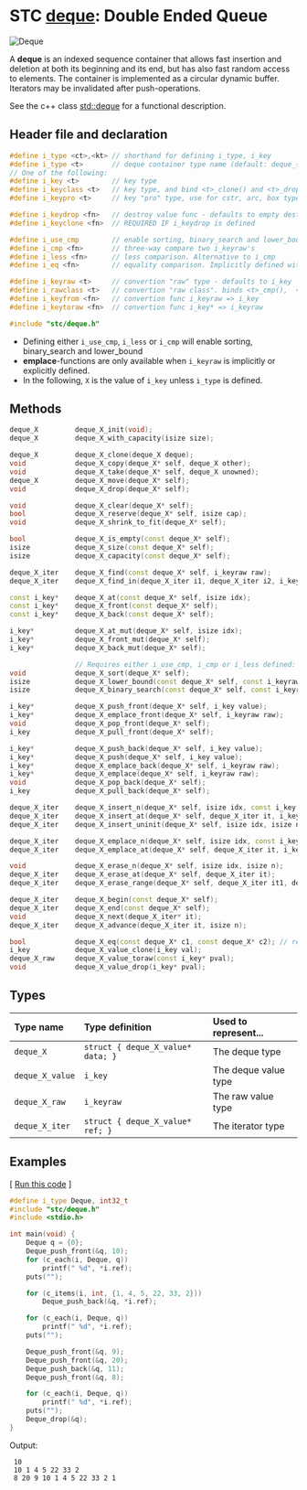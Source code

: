# STC [deque](../include/stc/deque.h): Double Ended Queue
![Deque](pics/deque.jpg)

A **deque** is an indexed sequence container that allows fast insertion and deletion at both
its beginning and its end, but has also fast random access to elements. The container is
implemented as a circular dynamic buffer. Iterators may be invalidated after push-operations.

See the c++ class [std::deque](https://en.cppreference.com/w/cpp/container/deque) for a functional description.

## Header file and declaration

```c++
#define i_type <ct>,<kt> // shorthand for defining i_type, i_key
#define i_type <t>       // deque container type name (default: deque_{i_key})
// One of the following:
#define i_key <t>        // key type
#define i_keyclass <t>   // key type, and bind <t>_clone() and <t>_drop() function names
#define i_keypro <t>     // key "pro" type, use for cstr, arc, box types

#define i_keydrop <fn>   // destroy value func - defaults to empty destruct
#define i_keyclone <fn>  // REQUIRED IF i_keydrop is defined

#define i_use_cmp        // enable sorting, binary_search and lower_bound
#define i_cmp <fn>       // three-way compare two i_keyraw's
#define i_less <fn>      // less comparison. Alternative to i_cmp
#define i_eq <fn>        // equality comparison. Implicitly defined with i_cmp, but not i_less.

#define i_keyraw <t>     // convertion "raw" type - defaults to i_key
#define i_rawclass <t>   // convertion "raw class". binds <t>_cmp(),  <t>_eq(),  <t>_hash()
#define i_keyfrom <fn>   // convertion func i_keyraw => i_key
#define i_keytoraw <fn>  // convertion func i_key* => i_keyraw

#include "stc/deque.h"
```
- Defining either `i_use_cmp`, `i_less` or `i_cmp` will enable sorting, binary_search and lower_bound
- **emplace**-functions are only available when `i_keyraw` is implicitly or explicitly defined.
- In the following, `X` is the value of `i_key` unless `i_type` is defined.

## Methods

```c++
deque_X         deque_X_init(void);
deque_X         deque_X_with_capacity(isize size);

deque_X         deque_X_clone(deque_X deque);
void            deque_X_copy(deque_X* self, deque_X other);
void            deque_X_take(deque_X* self, deque_X unowned);                    // take ownership of unowned
deque_X         deque_X_move(deque_X* self);                                     // move
void            deque_X_drop(deque_X* self);                                     // destructor

void            deque_X_clear(deque_X* self);
bool            deque_X_reserve(deque_X* self, isize cap);
void            deque_X_shrink_to_fit(deque_X* self);

bool            deque_X_is_empty(const deque_X* self);
isize           deque_X_size(const deque_X* self);
isize           deque_X_capacity(const deque_X* self);

deque_X_iter    deque_X_find(const deque_X* self, i_keyraw raw);
deque_X_iter    deque_X_find_in(deque_X_iter i1, deque_X_iter i2, i_keyraw raw); // return vec_X_end() if not found

const i_key*    deque_X_at(const deque_X* self, isize idx);
const i_key*    deque_X_front(const deque_X* self);
const i_key*    deque_X_back(const deque_X* self);

i_key*          deque_X_at_mut(deque_X* self, isize idx);
i_key*          deque_X_front_mut(deque_X* self);
i_key*          deque_X_back_mut(deque_X* self);

                // Requires either i_use_cmp, i_cmp or i_less defined:
void            deque_X_sort(deque_X* self);                                     // quicksort from sort.h
isize           deque_X_lower_bound(const deque_X* self, const i_keyraw raw);    // return c_NPOS if not found
isize           deque_X_binary_search(const deque_X* self, const i_keyraw raw);  // return c_NPOS if not found

i_key*          deque_X_push_front(deque_X* self, i_key value);
i_key*          deque_X_emplace_front(deque_X* self, i_keyraw raw);
void            deque_X_pop_front(deque_X* self);
i_key           deque_X_pull_front(deque_X* self);                               // move out front element

i_key*          deque_X_push_back(deque_X* self, i_key value);
i_key*          deque_X_push(deque_X* self, i_key value);                        // alias for push_back()
i_key*          deque_X_emplace_back(deque_X* self, i_keyraw raw);
i_key*          deque_X_emplace(deque_X* self, i_keyraw raw);                    // alias for emplace_back()
void            deque_X_pop_back(deque_X* self);                                 // remove and destroy back()
i_key           deque_X_pull_back(deque_X* self);                                // move out last element

deque_X_iter    deque_X_insert_n(deque_X* self, isize idx, const i_key[] arr, isize n);  // move values
deque_X_iter    deque_X_insert_at(deque_X* self, deque_X_iter it, i_key value);  // move value
deque_X_iter    deque_X_insert_uninit(deque_X* self, isize idx, isize n);        // uninitialized data

deque_X_iter    deque_X_emplace_n(deque_X* self, isize idx, const i_keyraw[] arr, isize n);
deque_X_iter    deque_X_emplace_at(deque_X* self, deque_X_iter it, i_keyraw raw);

void            deque_X_erase_n(deque_X* self, isize idx, isize n);
deque_X_iter    deque_X_erase_at(deque_X* self, deque_X_iter it);
deque_X_iter    deque_X_erase_range(deque_X* self, deque_X_iter it1, deque_X_iter it2);

deque_X_iter    deque_X_begin(const deque_X* self);
deque_X_iter    deque_X_end(const deque_X* self);
void            deque_X_next(deque_X_iter* it);
deque_X_iter    deque_X_advance(deque_X_iter it, isize n);

bool            deque_X_eq(const deque_X* c1, const deque_X* c2); // require i_eq/i_cmp/i_less.
i_key           deque_X_value_clone(i_key val);
deque_X_raw     deque_X_value_toraw(const i_key* pval);
void            deque_X_value_drop(i_key* pval);
```
## Types

| Type name         | Type definition                    | Used to represent...   |
|:------------------|:-----------------------------------|:-----------------------|
| `deque_X`         | `struct { deque_X_value* data; }`  | The deque type         |
| `deque_X_value`   | `i_key`                            | The deque value type   |
| `deque_X_raw`     | `i_keyraw`                         | The raw value type     |
| `deque_X_iter`    | `struct { deque_X_value* ref; }`   | The iterator type      |

## Examples

[ [Run this code](https://godbolt.org/z/jjsdWaKj6) ]
```c++
#define i_type Deque, int32_t
#include "stc/deque.h"
#include <stdio.h>

int main(void) {
    Deque q = {0};
    Deque_push_front(&q, 10);
    for (c_each(i, Deque, q))
        printf(" %d", *i.ref);
    puts("");

    for (c_items(i, int, {1, 4, 5, 22, 33, 2}))
        Deque_push_back(&q, *i.ref);

    for (c_each(i, Deque, q))
        printf(" %d", *i.ref);
    puts("");

    Deque_push_front(&q, 9);
    Deque_push_front(&q, 20);
    Deque_push_back(&q, 11);
    Deque_push_front(&q, 8);

    for (c_each(i, Deque, q))
        printf(" %d", *i.ref);
    puts("");
    Deque_drop(&q);
}
```
Output:
```
 10
 10 1 4 5 22 33 2
 8 20 9 10 1 4 5 22 33 2 1
```
